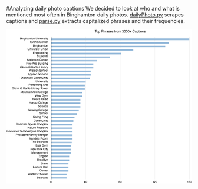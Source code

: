 #Analyzing daily photo captions
We decided to look at who and what is mentioned most often in Binghamton daily photos. [dailyPhoto.py](dailyPhoto.py) scrapes captions and [parse.py](parse.py) extracts capitalized phrases and their frequencies.

![barchart](bargraph.png)
